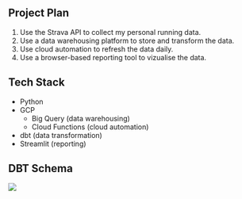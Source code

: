 ## Project Plan

1. Use the Strava API to collect my personal running data.
2. Use a data warehousing platform to store and transform the data.
3. Use cloud automation to refresh the data daily.
4. Use a browser-based reporting tool to vizualise the data.

## Tech Stack

- Python
- GCP
  -  Big Query (data warehousing)
  -  Cloud Functions (cloud automation)
- dbt (data transformation)
- Streamlit (reporting)

## DBT Schema

![](strava_exploration_v2/assets/strava_exploration_dbt_schema.png)

